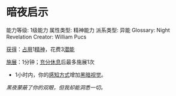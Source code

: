 # 暗夜启示

能力等级: 1级能力
属性类型: 精神能力
派系类型: 异能
Glossary: Night Revelation
Creator: William Pucs

<aside>

[获得](https://www.notion.so/1b3d619a067b8027ba38e2c1caf9d84b?pvs=21)：[占用](https://www.notion.so/1b3d619a067b8028a794de6ceed96ec0?pvs=21)1[精神](https://www.notion.so/1b3d619a067b800a8da5d96dd60be2b1?pvs=21)，花费3[潜能](https://www.notion.so/1b3d619a067b80c2bdb4c721adc30021?pvs=21)

</aside>

<aside>

[施展](https://www.notion.so/1b3d619a067b80f38dccf027f026b32f?pvs=21)：1分钟；[充分休息](https://www.notion.so/1b5d619a067b80e2b5fed1c29a10f820?pvs=21)后最多施展1次

- 1小时内，你的[感知方式](https://www.notion.so/1b3d619a067b80318648d2e483320f66?pvs=21)增加[黑暗视觉](https://www.notion.so/1b4d619a067b80f78c0add6099b9663c?pvs=21)。
</aside>

*黑夜蒙蔽了你的双眼，但我却能洞悉一切。*